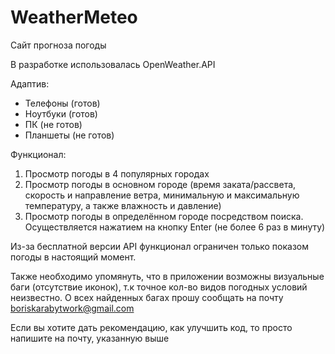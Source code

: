 # WeatherMeteo

Сайт прогноза погоды

В разработке использовалась OpenWeather.API

Адаптив: 

- Телефоны (готов)
- Ноутбуки (готов)
- ПК (не готов)
- Планшеты (не готов)

Функционал: 

1. Просмотр погоды в 4 популярных городах
2. Просмотр погоды в основном городе (время заката/рассвета, скорость и направление ветра, минимальную и максимальную температуру, а также влажность и давление)
3. Просмотр погоды в определённом городе посредством поиска. Осуществляется нажатием на кнопку Enter (не более 6 раз в минуту)

Из-за бесплатной версии API функционал ограничен только показом погоды в настоящий момент.

Также необходимо упомянуть, что в приложении возможны визуальные баги (отсутствие иконок), т.к точное кол-во видов погодных условий неизвестно. О всех найденных багах прошу сообщать на почту boriskarabytwork@gmail.com

Если вы хотите дать рекомендацию, как улучшить код, то просто напишите на почту, указанную выше
